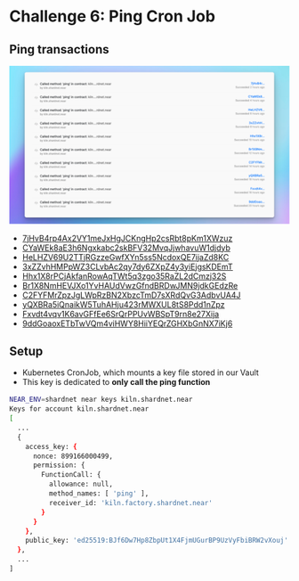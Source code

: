 # Challenge 6: Ping Cron Job

## Ping transactions

![Near stakewars challenge 6 : ping transactions](/assets/ping-cron-trx.png)

- [7jHvB4rp4Ax2VY1meJxHgJCKngHp2csRbt8pKm1XWzuz](https://explorer.shardnet.near.org/transactions/7jHvB4rp4Ax2VY1meJxHgJCKngHp2csRbt8pKm1XWzuz)
- [CYaWEk8aE3h6Ngxkabc2skBFV32MvqJjwhavuW1djdyb](https://explorer.shardnet.near.org/transactions/CYaWEk8aE3h6Ngxkabc2skBFV32MvqJjwhavuW1djdyb)
- [HeLHZV69U2TTjRGzzeGwfXYn5ss5NcdoxQE7ijaZd8KC](https://explorer.shardnet.near.org/transactions/HeLHZV69U2TTjRGzzeGwfXYn5ss5NcdoxQE7ijaZd8KC)
- [3xZZvhHMPpWZ3CLvbAc2qy7dy6ZXpZ4y3yiEjgsKDEmT](https://explorer.shardnet.near.org/transactions/3xZZvhHMPpWZ3CLvbAc2qy7dy6ZXpZ4y3yiEjgsKDEmT)
- [Hhx1X8rPCjAkfanRowAqTWt5q3zgo35RaZL2dCmzj32S](https://explorer.shardnet.near.org/transactions/Hhx1X8rPCjAkfanRowAqTWt5q3zgo35RaZL2dCmzj32S)
- [Br1X8NmHEVJXo1YvHAUdVwzGfndBRDwJMN9jdkGEdzRe](https://explorer.shardnet.near.org/transactions/Br1X8NmHEVJXo1YvHAUdVwzGfndBRDwJMN9jdkGEdzRe)
- [C2FYFMrZpzJgLWpRzBN2XbzcTmD7sXRdQvG3AdbvUA4J](https://explorer.shardnet.near.org/transactions/C2FYFMrZpzJgLWpRzBN2XbzcTmD7sXRdQvG3AdbvUA4J)
- [yQXBRa5iQnaikW5TuhAHju423rMWXUL8tS8Pdd1nZpz](https://explorer.shardnet.near.org/transactions/yQXBRa5iQnaikW5TuhAHju423rMWXUL8tS8Pdd1nZpz)
- [Fxvdt4vqv1K6avGFfEe6SrQrPPUvWBSpT9rn8e27Xija](https://explorer.shardnet.near.org/transactions/Fxvdt4vqv1K6avGFfEe6SrQrPPUvWBSpT9rn8e27Xija)
- [9ddGoaoxETbTwVQm4viHWY8HiiYEQrZGHXbGnNX7iKj6](https://explorer.shardnet.near.org/transactions/9ddGoaoxETbTwVQm4viHWY8HiiYEQrZGHXbGnNX7iKj6)


## Setup

- Kubernetes CronJob, which mounts a key file stored in our Vault
- This key is dedicated to **only call the ping function**

```bash
NEAR_ENV=shardnet near keys kiln.shardnet.near
Keys for account kiln.shardnet.near
[
  ...
  {
    access_key: {
      nonce: 899166000499,
      permission: {
        FunctionCall: {
          allowance: null,
          method_names: [ 'ping' ],
          receiver_id: 'kiln.factory.shardnet.near'
        }
      }
    },
    public_key: 'ed25519:BJf6Dw7Hp8ZbpUt1X4FjmUGurBP9UzVyFbiBRW2vXouj'
  },
  ...
]
```
